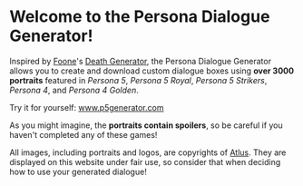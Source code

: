 # Welcome to the Persona Dialogue Generator!

Inspired by [Foone](https://twitter.com/Foone)'s [Death Generator](https://deathgenerator.com/), 
the Persona Dialogue Generator allows you to create and download custom dialogue boxes 
using <b>over 3000 portraits</b> featured in <em>Persona 5</em>, <em>Persona 5 Royal</em>, <em>Persona 5 Strikers</em>, <em>Persona 4</em>, and <em>Persona 4 Golden</em>.

Try it for yourself: www.p5generator.com

As you might imagine, the <b>portraits contain spoilers</b>, so be careful if you haven't completed any of these games!

All images, including portraits and logos, are copyrights of [Atlus](https://en.wikipedia.org/wiki/Atlus). They are displayed on this website under fair use, so consider that when deciding how to use your generated dialogue!